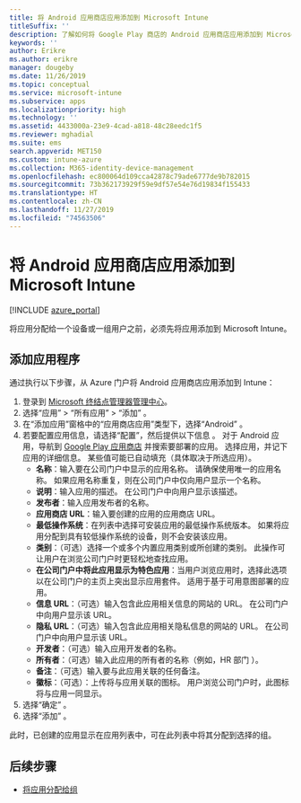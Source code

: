 ```yaml
---
title: 将 Android 应用商店应用添加到 Microsoft Intune
titleSuffix: ''
description: 了解如何将 Google Play 商店的 Android 应用商店应用添加到 Microsoft Intune。
keywords: ''
author: Erikre
ms.author: erikre
manager: dougeby
ms.date: 11/26/2019
ms.topic: conceptual
ms.service: microsoft-intune
ms.subservice: apps
ms.localizationpriority: high
ms.technology: ''
ms.assetid: 4433000a-23e9-4cad-a818-48c28eedc1f5
ms.reviewer: mghadial
ms.suite: ems
search.appverid: MET150
ms.custom: intune-azure
ms.collection: M365-identity-device-management
ms.openlocfilehash: ec800064d109cca42878c79ade6777de9b782015
ms.sourcegitcommit: 73b362173929f59e9df57e54e76d19834f155433
ms.translationtype: HT
ms.contentlocale: zh-CN
ms.lasthandoff: 11/27/2019
ms.locfileid: "74563506"
---
```

# <a name="add-android-store-apps-to-microsoft-intune"></a>将 Android 应用商店应用添加到 Microsoft Intune

[!INCLUDE [azure_portal](../includes/azure_portal.md)]

将应用分配给一个设备或一组用户之前，必须先将应用添加到 Microsoft Intune。 

## <a name="add-an-app"></a>添加应用程序

通过执行以下步骤，从 Azure 门户将 Android 应用商店应用添加到 Intune：

1. 登录到 [Microsoft 终结点管理器管理中心](https://go.microsoft.com/fwlink/?linkid=2109431)。
2. 选择“应用”   > “所有应用”   > “添加”  。
3. 在“添加应用”窗格中的“应用商店应用”类型下，选择“Android”    。
4. 若要配置应用信息，请选择“配置”，然后提供以下信息  。 对于 Android 应用，导航到 [Google Play 应用商店](https://play.google.com/store) 并搜索要部署的应用。 选择应用，并记下应用的详细信息。 某些值可能已自动填充（具体取决于所选应用）。
    - **名称**：输入要在公司门户中显示的应用名称。 请确保使用唯一的应用名称。 如果应用名称重复，则在公司门户中仅向用户显示一个名称。
    - **说明**：输入应用的描述。 在公司门户中向用户显示该描述。
    - **发布者**：输入应用发布者的名称。
    - **应用商店 URL**：输入要创建的应用的应用商店 URL。
    - **最低操作系统**：在列表中选择可安装应用的最低操作系统版本。 如果将应用分配到具有较低操作系统的设备，则不会安装该应用。
    - **类别**：（可选）选择一个或多个内置应用类别或所创建的类别。 此操作可让用户在浏览公司门户时更轻松地查找应用。
    - **在公司门户中将此应用显示为特色应用**：当用户浏览应用时，选择此选项以在公司门户的主页上突出显示应用套件。 适用于基于可用意图部署的应用。
    - **信息 URL**：（可选）输入包含此应用相关信息的网站的 URL。 在公司门户中向用户显示该 URL。
    - **隐私 URL**：（可选）输入包含此应用相关隐私信息的网站的 URL。 在公司门户中向用户显示该 URL。
    - **开发者**：（可选）输入应用开发者的名称。
    - **所有者**：（可选）输入此应用的所有者的名称（例如，HR 部门  ）。
    - **备注**：（可选）输入要与此应用关联的任何备注。
    - **徽标**：（可选）：上传将与应用关联的图标。 用户浏览公司门户时，此图标将与应用一同显示。
5. 选择“确定”  。
6. 选择“添加”  。

此时，已创建的应用显示在应用列表中，可在此列表中将其分配到选择的组。 

## <a name="next-steps"></a>后续步骤

- [将应用分配给组](apps-deploy.md)
